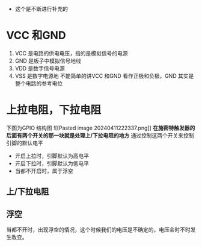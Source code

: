 * 这个是不断进行补充的
# VCC 和GND
1. VCC 是电路的供电电压，指的是模拟信号的电源
2. GND 是板子中模拟信号地线
3. VDD 是数字信号电源
4. VSS 是数字电源地
不能简单的讲VCC 和GND 看作正极和负极，GND 其实是整个电路的参考电位
# 上拉电阻，下拉电阻
下图为GPIO 结构图
![[Pasted image 20240411222337.png]]
**在施密特触发器的后面有两个开关的那一块就是处理上/下拉电阻的地方**
通过控制这两个开关来控制引脚的默认电平
* 开启上拉时，引脚默认为高电平
* 开启下拉时，引脚默认为低电平
* 当都不开启时，属于浮空
## 上/下拉电阻

## 浮空
当都不开时，出现浮空的情况，这个时候我们的电压是不确定的，电压会时不时发生改变。
